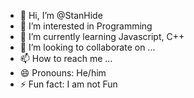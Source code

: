 - 👋 Hi, I’m @StanHide
- 👀 I’m interested in Programming
- 🌱 I’m currently learning Javascript, C++
- 💞️ I’m looking to collaborate on ...
- 📫 How to reach me ...
- 😄 Pronouns: He/him
- ⚡ Fun fact: I am not Fun

<!---
StanHide/StanHide is a ✨ special ✨ repository because its `README.md` (this file) appears on your GitHub profile.
You can click the Preview link to take a look at your changes.
--->
